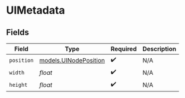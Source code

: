 # UIMetadata


## Fields

| Field                                                | Type                                                 | Required                                             | Description                                          |
| ---------------------------------------------------- | ---------------------------------------------------- | ---------------------------------------------------- | ---------------------------------------------------- |
| `position`                                           | [models.UINodePosition](../models/uinodeposition.md) | :heavy_check_mark:                                   | N/A                                                  |
| `width`                                              | *float*                                              | :heavy_check_mark:                                   | N/A                                                  |
| `height`                                             | *float*                                              | :heavy_check_mark:                                   | N/A                                                  |